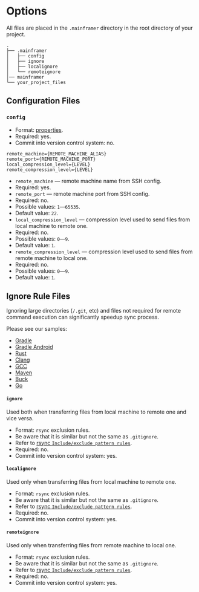 # Options

All files are placed in the `.mainframer` directory
in the root directory of your project.

```
.
├── .mainframer
│   ├── config
│   ├── ignore
│   ├── localignore
│   └── remoteignore
│── mainframer
└── your_project_files
```

## Configuration Files

### `config`

* Format: [properties](https://en.wikipedia.org/wiki/.properties).
* Required: yes.
* Commit into version control system: no.

```properties
remote_machine={REMOTE_MACHINE_ALIAS}
remote_port={REMOTE_MACHINE_PORT}
local_compression_level={LEVEL}
remote_compression_level={LEVEL}
```

* `remote_machine` — remote machine name from SSH config.
 * Required: yes.
* `remote_port` — remote machine port from SSH config.
 * Required: no.
 * Possible values: `1`—`65535`.
 * Default value: `22`. 
* `local_compression_level` — compression level used to send files from local machine to remote one.
 * Required: no.
 * Possible values: `0`—`9`.
 * Default value: `1`.
* `remote_compression_level` — compression level used to send files from remote machine to local one.
 * Required: no.
 * Possible values: `0`—`9`.
 * Default value: `1`.
 
## Ignore Rule Files

Ignoring large directories (`/.git`, etc) and files not required for remote command execution can significantly speedup sync process.

Please see our samples:

* [Gradle](../samples/gradle)
* [Gradle Android](../samples/gradle-android)
* [Rust](../samples/rust)
* [Clang](../samples/clang)
* [GCC](../samples/gcc)
* [Maven](../samples/mvn)
* [Buck](../samples/buck)
* [Go](../samples/go)

#### `ignore`

Used both when transferring files from local machine to remote one and vice versa.

* Format: `rsync` exclusion rules.
 * Be aware that it is similar but not the same as `.gitignore`.
 * Refer to [rsync `Include/exclude pattern rules`](https://download.samba.org/pub/rsync/rsync.html).
* Required: no.
* Commit into version control system: yes.

#### `localignore`

Used only when transferring files from local machine to remote one.

* Format: `rsync` exclusion rules.
 * Be aware that it is similar but not the same as `.gitignore`.
 * Refer to [rsync `Include/exclude pattern rules`](https://download.samba.org/pub/rsync/rsync.html).
* Required: no.
* Commit into version control system: yes.

#### `remoteignore`

Used only when transferring files from remote machine to local one.

* Format: `rsync` exclusion rules.
 * Be aware that it is similar but not the same as `.gitignore`.
 * Refer to [rsync `Include/exclude pattern rules`](https://download.samba.org/pub/rsync/rsync.html).
* Required: no.
* Commit into version control system: yes.
